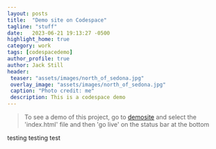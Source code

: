 ```yaml
---
layout: posts
title:  "Demo site on Codespace"
tagline: "stuff"
date:   2023-06-21 19:13:27 -0500
highlight_home: true
category: work
tags: [codespacedemo]
author_profile: true
author: Jack Still
header:
 teaser: "assets/images/north_of_sedona.jpg"
 overlay_image: "assets/images/north_of_sedona.jpg"
 caption: "Photo credit: me"
 description: This is a codespace demo
---
```


> To see a demo of this project, go to [demosite](https://fluffy-space-capybara-7v9pw766j566f4jv.github.dev/) and select the 'index.html' file and then 'go live' on the status bar at the bottom

testing testing test